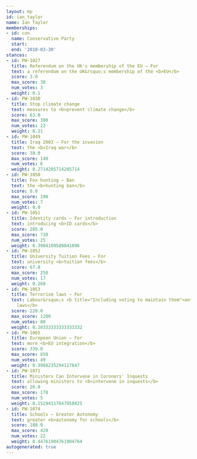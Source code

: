 ```yaml
---
layout: mp
id: ian_taylor
name: Ian Taylor
memberships:
- id: con
  name: Conservative Party
  start: 
  end: '2010-03-30'
stances:
- id: PW-1027
  title: Referendum on the UK's membership of the EU — For
  text: a referendum on the UK&rsquo;s membership of the <b>EU</b>
  score: 3.0
  max_score: 30
  num_votes: 3
  weight: 0.1
- id: PW-1030
  title: Stop climate change
  text: measures to <b>prevent climate change</b>
  score: 63.0
  max_score: 300
  num_votes: 22
  weight: 0.21
- id: PW-1049
  title: Iraq 2003 — For the invasion
  text: the <b>Iraq war</b>
  score: 38.0
  max_score: 140
  num_votes: 6
  weight: 0.2714285714285714
- id: PW-1050
  title: Fox hunting — Ban
  text: the <b>hunting ban</b>
  score: 0.0
  max_score: 190
  num_votes: 7
  weight: 0.0
- id: PW-1051
  title: Identity cards — For introduction
  text: introducing <b>ID cards</b>
  score: 285.0
  max_score: 730
  num_votes: 25
  weight: 0.3904109589041096
- id: PW-1052
  title: University Tuition Fees — For
  text: university <b>tuition fees</b>
  score: 67.0
  max_score: 250
  num_votes: 17
  weight: 0.268
- id: PW-1053
  title: Terrorism laws — For
  text: Labour&rsquo;s <b title="Including voting to maintain them">anti-terrorism
    laws</b>
  score: 220.0
  max_score: 1200
  num_votes: 80
  weight: 0.18333333333333332
- id: PW-1065
  title: European Union — For
  text: more <b>EU integration</b>
  score: 339.0
  max_score: 850
  num_votes: 49
  weight: 0.3988235294117647
- id: PW-1071
  title: Ministers Can Intervene in Coroners' Inquests
  text: allowing ministers to <b>intervene in inquests</b>
  score: 26.0
  max_score: 170
  num_votes: 5
  weight: 0.15294117647058825
- id: PW-1074
  title: Schools — Greater Autonomy
  text: greater <b>autonomy for schools</b>
  score: 188.0
  max_score: 420
  num_votes: 22
  weight: 0.44761904761904764
autogenerated: true
---
```

